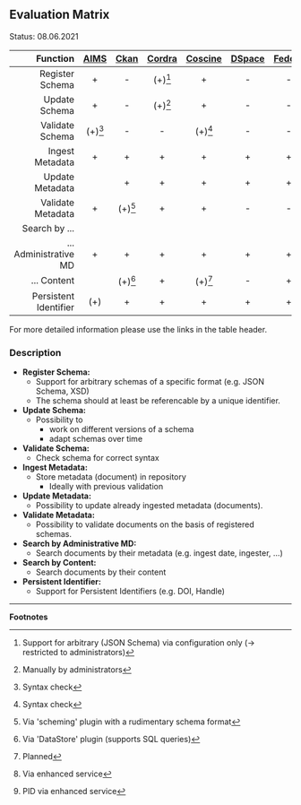 ## Evaluation Matrix

Status: 08.06.2021

| Function              | [AIMS](aims/atAGlance.md) | [Ckan](ckan/atAGlance.md) | [Cordra](cordra/atAGlance.md) | [Coscine](coscine/atAGlance.md) | [DSpace](dspace/atAGlance.md) | [Fedora](fedora/atAGlance.md) | [Gerdi](gerdi/atAGlance.md) |[Invenio](invenio/atAGlance.md) | [MetaStore](metastore/atAGlance.md) | [OSF](openScienceFramework/atAGlance.md) | [Zenodo](zenodo/atAGlance.md) |
| ---------------------:| :-----------------------: | :-----------------------: | :---------------------------: | :-----------------------------: | :---------------------------: | :---------------------------: | :-------------------------: | :----------------------------: | :---------------------------------: | :--------------------------------------: | :---------------------------: |
| Register Schema       | +                         | -                         | (+)[^1]                       | +                               |  -                            | -                             | -                           | -                              | +                                   | -                                        | -                             | 
| Update Schema         | +                         | -                         | (+)[^2]                       | +                               |  -                            | -                             | -                           | -                              | +                                   | -                                        | -                             | 
| Validate Schema       | (+)[^3]                   | -                         |  -                            | (+)[^3]                         |  -                            | -                             | -                           | -                              | +                                   | -                                        | -                             | 
| Ingest Metadata       | +                         | +                         |  +                            | +                               |  +                            | +                             | +                           | +                              | +                                   | +                                        | +                             | 
| Update Metadata       |                           | +                         |  +                            | +                               |  +                            | +                             | +                           | +                              | +                                   | +                                        | +                             | 
| Validate Metadata     | +                         | (+)[^4]                   |  +                            | +                               |  -                            | -                             | +                           | -                              | +                                   | -                                        | -                             | 
| Search by ...         |                           |                           |                               |                                 |                               |                               |                             |                                |                                     |                                          |                               | 
| ... Administrative MD | +                         | +                         |  +                            | +                               |  +                            | +                             | +                           | +                              | +                                   | +                                        | +                             | 
| ... Content           |                           | (+)[^5]                   |  +                            | (+)[^6]                         |  -                            | +                             | +                           | -                              | (+)[^7]                             | -                                        | -                             | 
| Persistent Identifier | (+)                       | +                         |  +                            | +                               |  +                            | +                             | +                           | +                              | +[^8]                               | +                                        | +                             | 

For more detailed information please use the links in the table header.

### Description 
- **Register Schema:**
  - Support for arbitrary schemas of a specific format (e.g. JSON Schema, XSD)
  - The schema should at least be referencable by a unique identifier.
- **Update Schema:**
  - Possibility to 
    - work on different versions of a schema 
    - adapt schemas over time
- **Validate Schema:**
  - Check schema for correct syntax
- **Ingest Metadata:**
  - Store metadata (document) in repository
    - Ideally with previous validation 
- **Update Metadata:** 
  - Possibility to update already ingested metadata (documents).
- **Validate Metadata:**
  - Possibility to validate documents on the basis of registered schemas.
- **Search by Administrative MD:**
  - Search documents by their metadata (e.g. ingest date, ingester, ...)
- **Search by Content:**
  - Search documents by their content
- **Persistent Identifier:**
  - Support for Persistent Identifiers (e.g. DOI, Handle)

---
**Footnotes**

[^1]: Support for arbitrary (JSON Schema) via configuration only (-> restricted to administrators)

[^2]: Manually by administrators

[^3]: Syntax check

[^4]: Via 'scheming' plugin with a rudimentary schema format

[^5]: Via 'DataStore' plugin (supports SQL queries)

[^6]: Planned

[^7]: Via enhanced service

[^8]: PID via enhanced service


